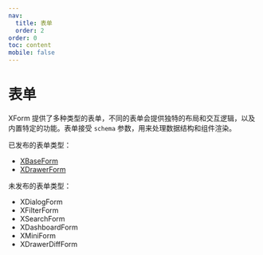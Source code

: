 ```yaml
---
nav:
  title: 表单
  order: 2
order: 0
toc: content
mobile: false
---
```


# 表单

XForm 提供了多种类型的表单，不同的表单会提供独特的布局和交互逻辑，以及内置特定的功能。表单接受 `schema` 参数，用来处理数据结构和组件渲染。

已发布的表单类型：

* [XBaseForm](/form/X-Base-Form)
* [XDrawerForm](/form/X-Drawer-Form)

未发布的表单类型：

* XDialogForm
* XFilterForm
* XSearchForm
* XDashboardForm
* XMiniForm
* XDrawerDiffForm

  